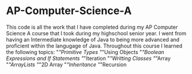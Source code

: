 # AP-Computer-Science-A
This code is all the work that I have completed during my AP Computer Science A course that I took during my highschool senior year. I went from having an Intermediate knowledge of Java to being more advanced and proficient within the langugage of Java. Throughout this course I learned the following topics:
"*"Primitive Types
"*"Using Objects
"*"Boolean Expressions and If Statements
"*"Iteration
"*"Writting Classes
"*"Array
"*"ArrayLists
"*"2D Array
"*"Inheritance 
"*"Recursion